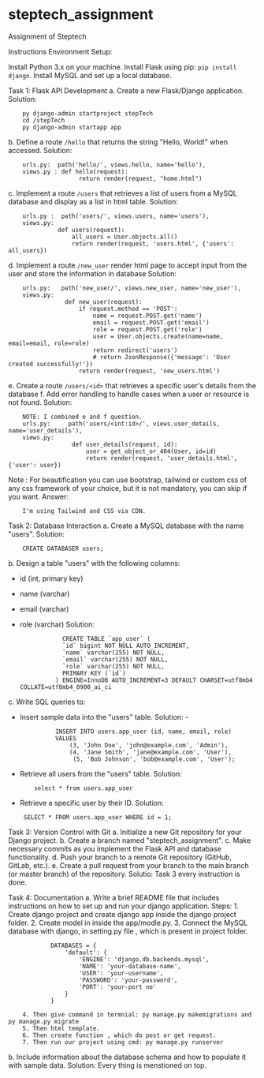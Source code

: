 # steptech_assignment
Assignment of Steptech

Instructions
Environment Setup:

Install Python 3.x on your machine.
Install Flask using pip: `pip install django`.
Install MySQL and set up a local database.

Task 1: Flask API Development
a. Create a new Flask/Django application.
Solution: 

        py django-admin startproject stepTech
        cd /stepTech
        py django-admin startapp app
  
b. Define a route `/hello` that returns the string "Hello, World!" when accessed.
Solution:

        urls.py:  path('hello/', views.hello, name='hello'),
        views.py : def hello(request):
                        return render(request, "home.html")
        


      
c. Implement a route `/users` that retrieves a list of users from a MySQL database and display as a
list in html table.
Solution:

        urls.py :  path('users/', views.users, name='users'),
        views.py:  
                  def users(request):
                      all_users = User.objects.all()
                      return render(request, 'users.html', {'users': all_users})


d. Implement a route `/new_user` render html page to accept input from the user and store the
information in database
Solution: 

        urls.py:   path('new_user/', views.new_user, name='new_user'),
        views.py: 
                    def new_user(request):
                        if request.method == 'POST':
                            name = request.POST.get('name')
                            email = request.POST.get('email')
                            role = request.POST.get('role')
                            user = User.objects.create(name=name, email=email, role=role)
                            return redirect('users')
                            # return JsonResponse({'message': 'User created successfully!'})
                        return render(request, 'new_users.html')


e. Create a route `/users/<id>` that retrieves a specific user's details from the database
f. Add error handling to handle cases when a user or resource is not found.
Solution: 

        NOTE: I combined e and f question.
        urls.py:     path('users/<int:id>/', views.user_details, name='user_details'),
        views.py:  
                      def user_details(request, id):
                          user = get_object_or_404(User, id=id)
                          return render(request, 'user_details.html', {'user': user})
      
Note : For beautification you can use bootstrap, tailwind or custom css of any css framework of your
choice, but it is not mandatory, you can skip if you want.
Answer: 
        
        I'm using Tailwind and CSS via CDN.


Task 2: Database Interaction
a. Create a MySQL database with the name "users".
Solution: 

        CREATE DATABASER users;
        
b. Design a table "users" with the following columns:
- id (int, primary key)
- name (varchar)
- email (varchar)
- role (varchar)
  Solution:

                  CREATE TABLE `app_user` (
                  `id` bigint NOT NULL AUTO_INCREMENT,
                  `name` varchar(255) NOT NULL,
                  `email` varchar(255) NOT NULL,
                  `role` varchar(255) NOT NULL,
                  PRIMARY KEY (`id`)
                ) ENGINE=InnoDB AUTO_INCREMENT=3 DEFAULT CHARSET=utf8mb4 COLLATE=utf8mb4_0900_ai_ci
  
c. Write SQL queries to:
- Insert sample data into the "users" table.
  Solution: -
  
                INSERT INTO users.app_user (id, name, email, role)
                VALUES
                    (3, 'John Doe', 'john@example.com', 'Admin'),
                    (4, 'Jane Smith', 'jane@example.com', 'User'),
                     (5, 'Bob Johnson', 'bob@example.com', 'User');
    
- Retrieve all users from the "users" table.
  Solution:
  
          select * from users.app_user
  
- Retrieve a specific user by their ID.
  Solution:

       SELECT * FROM users.app_user WHERE id = 1;

  
Task 3: Version Control with Git
a. Initialize a new Git repository for your Django project.
b. Create a branch named "steptech_assignment".
c. Make necessary commits as you implement the Flask API and database functionality.
d. Push your branch to a remote Git repository (GitHub, GitLab, etc.).
e. Create a pull request from your branch to the main branch (or master branch) of the repository.
Solutio: 
        Task 3 every instruction is done.


Task 4: Documentation
a. Write a brief README file that includes instructions on how to set up and run your django
application.
Steps:
        1. Create django project and create django app inside the django project folder.
        2. Create model in inside the app/modle.py.
        3. Connect the MySQL database with django, in setting.py file , which is present in project            folder.
        
                DATABASES = {
                    'default': {
                        'ENGINE': 'django.db.backends.mysql',
                        'NAME': 'your-database-name',
                        'USER': 'your-username',
                        'PASSWORD': 'your-password',
                        'PORT': 'your-port no'
                    }
                }
                
        4. Then give command in termnial: py manage.py makemigrations and py manage.py migrate
        5. Then html template.
        6. Then create function , which do post or get request.
        7. Then run our project using cmd: py manage.py runserver
        
b. Include information about the database schema and how to populate it with sample data.
Solution: 
                Every thing is menstioned on top.
